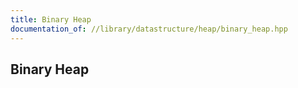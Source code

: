 ```yaml
---
title: Binary Heap
documentation_of: //library/datastructure/heap/binary_heap.hpp
---
```

## Binary Heap